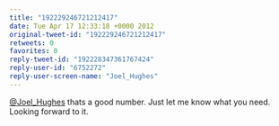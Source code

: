 ```yaml
---
title: "192229246721212417"
date: Tue Apr 17 12:33:18 +0000 2012
original-tweet-id: "192229246721212417"
retweets: 0
favorites: 0
reply-tweet-id: "192228347361767424"
reply-user-id: "6752272"
reply-user-screen-name: "Joel_Hughes"
---
```

<a href="https://twitter.com/Joel_Hughes">@Joel_Hughes</a> thats a good number. Just let me know what you need. Looking forward to it.
